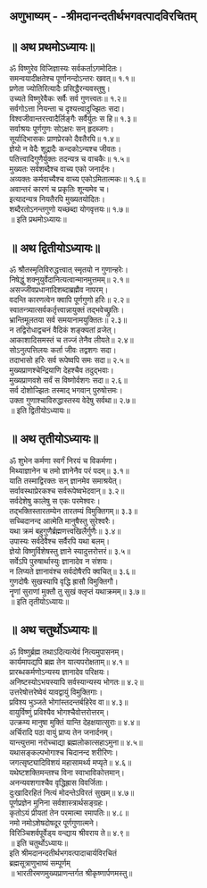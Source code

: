 

## अणुभाष्यम् - -श्रीमदानन्दतीर्थभगवत्पादविरचितम्
## ॥ अथ प्रथमोऽध्यायः॥  
ॐ विष्णुरेव विजिज्ञास्यः सर्वकर्ताऽगमोदितः।  
समन्वयादीक्षतेश्च पूर्णानन्दोऽन्तरः खवत्‌॥ १.१॥  
प्रणेता ज्योतिरित्यादैः प्रसिद्धैरन्यवस्तुषु।  
उच्यते विष्णुरेवैकः सर्वैः सर्व गुणत्त्वतः॥ १.२॥  
सर्वगोऽत्ता नियन्ता च दृश्यत्त्वादुज्झितः सदा।  
विश्वजीवान्तरत्त्वादैर्लिङ्गैः सर्वैर्युतः स हि॥ १.३॥  
सर्वाश्रयः पूर्णगुणः सोऽक्षरः सन्‌ हृदब्जगः।  
सूर्यादिभासकः प्राणप्रेरको दैवतैरपि॥ १.४॥  
ज्ञेयो न वेदैः शूद्रादैः कन्दकोऽन्यश्च जीवतः।  
पतित्त्वादिगुणैर्युक्तः तदन्यत्र च वाचकैः॥ १.५॥  
मुख्यतः सर्वशब्दैश्च वाच्य एको जनार्दनः।  
अव्यक्तः कर्मवाच्यैश्च वाच्य एकोऽमितात्मकः॥ १.६॥  
अवान्तरं कारणं च प्रकृतिः शून्यमेव च।  
इत्यादन्यत्र नियतैरपि मुख्यतयोदितः।  
शब्दैरतोऽनन्तगुणो यच्छब्दा योगवृत्तयः॥ १.७॥  
         ॥ इति प्रथमोऽध्यायः॥  
## ॥ अथ द्वितीयोऽध्यायः॥  
ॐ श्रौतस्मृतिविरुद्धत्त्वात्‌ स्मृतयो न गुणान्हरेः।  
निषेद्धुं शक्नुयुर्वेदानित्यत्वान्मानमुत्तमम्‌॥ २.१॥  
असज्जीवप्रधानादिशब्दाब्रह्मैव नापरम्‌।  
वदन्ति कारणत्वेन क्वापि पूर्णगुणो हरिः॥ २.२॥  
स्वातन्त्र्यात्सर्वकर्तृत्त्वान्नायुक्तं तद्भवेच्छ्रुतिः।  
भ्रान्तिमूलतया सर्व समयानामयुक्तितः॥ २.३॥  
न तद्विरोधाद्वचनं वैदिकं शङ्क्यतां व्रजेत्‌।  
आकाशादिसमस्तं च तज्जं तेनैव लीयते॥ २.४॥  
सोऽनुत्पत्तिलयः कर्ता जीवः तद्वशगः सदा।  
तदाभासो हरिः सर्व रूपेष्वपि समः सदा॥ २.५॥  
मुख्यप्राणश्चेन्द्रियाणि देहश्चैव तदुद्भवाः।  
मुख्यप्राणवशे सर्वं स विष्णोर्वशगः सदा॥ २.६॥  
सर्व दोशोज्झितः तस्माद्‌ भगवान्‌ पुरुषोत्तमः।  
उक्ता गुणाश्चाविरुद्धास्तस्य वेदेषु सर्वथा॥ २.७॥  
         ॥ इति द्वितीयोऽध्यायः॥  
## ॥ अथ तृतीयोऽध्यायः॥  
ॐ शुभेन कर्मणा स्वर्गं निरयं च विकर्मणा।  
मिथ्याज्ञानेन च तमो ज्ञानेनैव परं पदम्‌॥ ३.१॥  
याति तस्माद्विरक्तः सन्‌ ज्ञानमेव समाश्रयेत्‌।  
सर्वावस्थाप्रेरकश्च सर्वरूपेष्वभेदवान्‌॥ ३.२॥  
सर्वदेशेषु कालेषु स एकः परमेश्वरः।  
तद्भक्तिस्तारतम्येन तारतम्यं विमुक्तिगम्‌॥ ३.३॥  
सच्चिदानन्द आत्मेति मानुषैस्तु सुरेश्वरैः।  
यथा क्रमं बहुगुणैर्ब्रह्मणत्त्वखिलैर्गुणैः॥ ३.४॥  
उपास्यः सर्वदेवैश्च सर्वैरपि यथा बलम्‌।  
ज्ञेयो विष्णुर्विशेषस्तु ज्ञाने स्यादुत्तरोत्तरं॥ ३.५॥  
सर्वेऽपि पुरुषार्थास्युः ज्ञानादेव न संशयः।  
न लिप्यते ज्ञानावंश्च सर्वदोषैरपि क्वचित्‌॥ ३.६॥  
गुणदोषैः सुखस्यापि वृद्धि ह्रासौ विमुक्तिगौ।  
नॄणां सुराणां मुक्तौ तु सुखं क्लृप्तं यथाक्रमम्‌॥ ३.७॥  
         ॥ इति तृतीयोऽध्यायः॥  
## ॥ अथ चतुर्थोऽध्यायः॥  
ॐ विष्णुर्ब्रह्म तथाऽदित्यत्येवं नित्यमुपासनम्‌।  
कार्यमापद्यपि ब्रह्म तेन यात्यपरोक्षताम्‌॥ ४.१॥  
प्रारब्धकर्मणोऽन्यस्य ज्ञानादेव परिक्षयः।  
अनिष्टस्योऽभयस्यापि सर्वस्यान्यस्य भोगतः॥ ४.२॥  
उत्तरेषोत्तरेष्वेवं यावद्वायुं विमुक्तिगाः।  
प्रविश्य भुञ्जते भोगांस्तदन्तर्बहिरेव वा॥ ४.३॥  
वायुर्विष्णुं प्रविश्यैव भोगश्चैवोत्तरोत्तरम्‌।  
उत्क्रम्य मानुषा मुक्तिं यान्ति देहक्षयात्सुराः॥ ४.४॥  
अर्चिरादि पठा वायुं प्राप्य तेन जनार्दनम्‌।  
यान्त्युत्तमा नरोच्चाद्या ब्रह्मलोकात्सहाऽमुना॥ ४.५॥  
यथासङ्कल्पभोगाश्च चिदानन्द शरीरिणः।  
जगत्सृष्ट्यादिविशयं महासामर्थ्य मप्यृते॥ ४.६॥  
यथेष्टशक्तिमन्तश्च विना स्वाभाविकोत्तमान्‌।  
अनन्यवशगाश्चैव वृद्धिह्रास विवर्जिताः।  
दुःखादिरहितं नित्यं मोदन्तेऽविरतं सुखम्‌॥ ४.७॥  
पूर्णप्रज्ञेन मुनिना सर्वशास्त्रार्थसङ्ग्रहः।  
कृतोऽयं प्रीयतां तेन परमात्मा रमापतिः॥ ४.८॥  
नमो नमोऽशेषदोषदूर पूर्णगुणात्मने।  
विरिञ्चिशर्वपूर्वेड्‌य वन्द्याय श्रीवराय ते॥ ४.९॥  
॥ इति चतुर्थोऽध्यायः॥  
इति श्रीमदानन्दतीर्थभगवत्पादाचार्यविरचितं  
ब्रह्मसूत्राणुभाष्यं सम्पूर्णम्‌  
॥ भारतीरमणमुख्यप्राणन्तर्गत श्रीकृष्णार्पणमस्तु॥  
